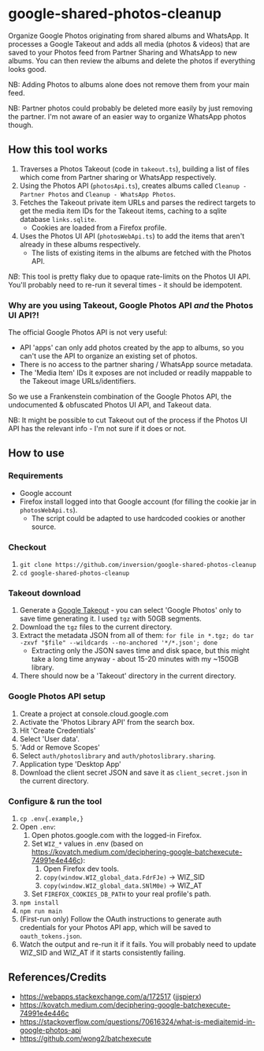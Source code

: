 # google-shared-photos-cleanup

Organize Google Photos originating from shared albums and WhatsApp. It processes a Google Takeout and adds all media (photos & videos) that are saved to your Photos feed from Partner Sharing and WhatsApp to new albums. You can then review the albums and delete the photos if everything looks good.

NB: Adding Photos to albums alone does not remove them from your main feed.

NB: Partner photos could probably be deleted more easily by just removing the partner. I'm not aware of an easier way to organize WhatsApp photos though.

## How this tool works

1. Traverses a Photos Takeout (code in `takeout.ts`), building a list of files which come from Partner sharing or WhatsApp respectively.
1. Using the Photos API (`photosApi.ts`), creates albums called `Cleanup - Partner Photos` and `Cleanup - WhatsApp Photos`.
1. Fetches the Takeout private item URLs and parses the redirect targets to get the media item IDs for the Takeout items, caching to a sqlite database `links.sqlite`.
    - Cookies are loaded from a Firefox profile.
1. Uses the Photos UI API (`photosWebApi.ts`) to add the items that aren't already in these albums respectively.
    - The lists of existing items in the albums are fetched with the Photos API.

*NB*: This tool is pretty flaky due to opaque rate-limits on the Photos UI API. You'll probably need to re-run it several times - it should be idempotent.

### Why are you using Takeout, Google Photos API *and* the Photos UI API?!

The official Google Photos API is not very useful:
- API 'apps' can only add photos created by the app to albums, so you can't use the API to organize an existing set of photos.
- There is no access to the partner sharing / WhatsApp source metadata.
- The 'Media Item' IDs it exposes are not included or readily mappable to the Takeout image URLs/identifiers.

So we use a Frankenstein combination of the Google Photos API, the undocumented & obfuscated Photos UI API, and Takeout data.

NB: It might be possible to cut Takeout out of the process if the Photos UI API has the relevant info - I'm not sure if it does or not.

## How to use

### Requirements

- Google account
- Firefox install logged into that Google account (for filling the cookie jar in `photosWebApi.ts`).
    - The script could be adapted to use hardcoded cookies or another source.

### Checkout
1. `git clone https://github.com/inversion/google-shared-photos-cleanup`
1. `cd google-shared-photos-cleanup`

### Takeout download
1. Generate a [Google Takeout](https://takeout.google.com/) - you can select 'Google Photos' only to save time generating it. I used `tgz` with 50GB segments.
1. Download the `tgz` files to the current directory.
1. Extract the metadata JSON from all of them: `for file in *.tgz; do tar -zxvf "$file" --wildcards --no-anchored '*/*.json'; done`
   - Extracting only the JSON saves time and disk space, but this might take a long time anyway - about 15-20 minutes with my ~150GB library.
1. There should now be a 'Takeout' directory in the current directory.

### Google Photos API setup
1. Create a project at console.cloud.google.com
1. Activate the 'Photos Library API' from the search box.
1. Hit 'Create Credentials'
1. Select 'User data'.
1. 'Add or Remove Scopes'
1. Select `auth/photoslibrary` and `auth/photoslibrary.sharing`.
1. Application type 'Desktop App'
1. Download the client secret JSON and save it as `client_secret.json` in the current directory.

### Configure & run the tool
1. `cp .env{.example,}`
1. Open `.env`:
    1. Open photos.google.com with the logged-in Firefox.
    1. Set `WIZ_*` values in .env (based on https://kovatch.medium.com/deciphering-google-batchexecute-74991e4e446c):
        1. Open Firefox dev tools.
        1. `copy(window.WIZ_global_data.FdrFJe)` -> WIZ_SID
        1. `copy(window.WIZ_global_data.SNlM0e)` -> WIZ_AT
    1. Set `FIREFOX_COOKIES_DB_PATH` to your real profile's path.
1. `npm install`
1. `npm run main`
1. (First-run only) Follow the OAuth instructions to generate auth credentials for your Photos API app, which will be saved to `oauth_tokens.json`.
1. Watch the output and re-run it if it fails. You will probably need to update WIZ_SID and WIZ_AT if it starts consistently failing.

## References/Credits

- https://webapps.stackexchange.com/a/172517 ([jjspierx](https://webapps.stackexchange.com/users/318072/jjspierx))
- https://kovatch.medium.com/deciphering-google-batchexecute-74991e4e446c
- https://stackoverflow.com/questions/70616324/what-is-mediaitemid-in-google-photos-api
- https://github.com/wong2/batchexecute
 